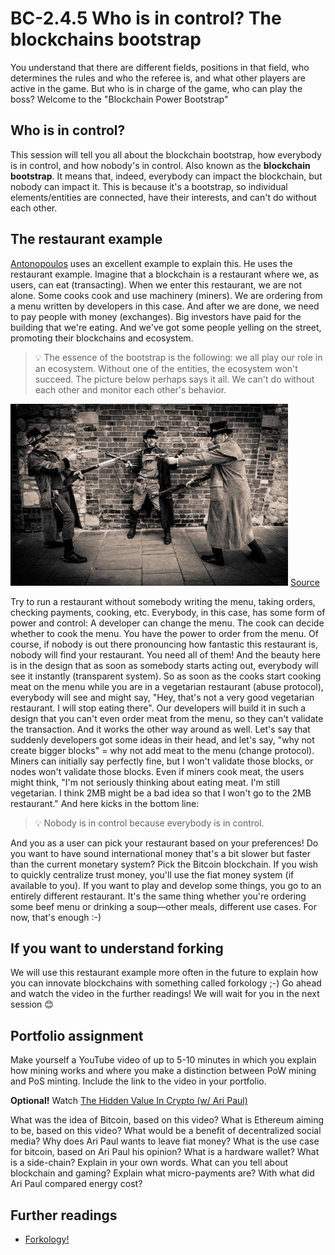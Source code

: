 # BC-2.4.5 Who is in control? The blockchains bootstrap

You understand that there are different fields, positions in that field, who determines the rules and who the referee is, and what other players are active in the game. But who is in charge of the game, who can play the boss? Welcome to the "Blockchain Power Bootstrap"

## Who is in control?
This session will tell you all about the blockchain bootstrap, how everybody is in control, and how nobody's in control. Also known as the **blockchain bootstrap**. It means that, indeed, everybody can impact the blockchain, but nobody can impact it. This is because it's a bootstrap, so individual elements/entities are connected, have their interests, and can't do without each other.

## The restaurant example

 [Antonopoulos]( https://www.youtube.com/watch?v=rpeceXY1QBM&feature=emb_logo) uses an excellent example to explain this. He uses the restaurant example. Imagine that a blockchain is a restaurant where we, as users, can eat (transacting). When we enter this restaurant, we are not alone. Some cooks cook and use machinery (miners). We are ordering from a menu written by developers in this case. And after we are done, we need to pay people with money (exchanges). Big investors have paid for the building that we're eating. And we've got some people yelling on the street, promoting their blockchains and ecosystem.

>💡 The essence of the bootstrap is the following: we all play our role in an ecosystem. Without one of the entities, the ecosystem won't succeed. The picture below perhaps says it all. We can't do without each other and monitor each other's behavior.

![image]( https://raw.githubusercontent.com/koiosonline/literature-images/main/blockchain-level2/bc-2-4-5-who-is-in-control-the-blockchains-bootstrap-image1.jpg )
[Source]( https://medium.com/chainrift-research/bitcoin-governance-ef7b38401097)

Try to run a restaurant without somebody writing the menu, taking orders, checking payments, cooking, etc. Everybody, in this case, has some form of power and control: A developer can change the menu. The cook can decide whether to cook the menu. You have the power to order from the menu. Of course, if nobody is out there pronouncing how fantastic this restaurant is, nobody will find your restaurant. You need all of them! And the beauty here is in the design that as soon as somebody starts acting out, everybody will see it instantly (transparent system). So as soon as the cooks start cooking meat on the menu while you are in a vegetarian restaurant (abuse protocol), everybody will see and might say, "Hey, that's not a very good vegetarian restaurant. I will stop eating there". Our developers will build it in such a design that you can't even order meat from the menu, so they can't validate the transaction. And it works the other way around as well. Let's say that suddenly developers got some ideas in their head, and let's say, "why not create bigger blocks" = why not add meat to the menu (change protocol). Miners can initially say perfectly fine, but I won't validate those blocks, or nodes won't validate those blocks. Even if miners cook meat, the users might think, "I'm not seriously thinking about eating meat. I'm still vegetarian. I think 2MB might be a bad idea so that I won't go to the 2MB restaurant." And here kicks in the bottom line:

>💡 Nobody is in control because everybody is in control.

And you as a user can pick your restaurant based on your preferences! Do you want to have sound international money that's a bit slower but faster than the current monetary system? Pick the Bitcoin blockchain. If you wish to quickly centralize trust money, you'll use the fiat money system (if available to you). If you want to play and develop some things, you go to an entirely different restaurant. It's the same thing whether you're ordering some beef menu or drinking a soup—other meals, different use cases. For now, that's enough :-)
## If you want to understand forking
We will use this restaurant example more often in the future to explain how you can innovate blockchains with something called forkology ;-) Go ahead and watch the video in the further readings! We will wait for you in the next session 😊

## Portfolio assignment

Make yourself a YouTube video of up to 5-10 minutes in which you explain how mining works and where you make a distinction between PoW mining and PoS minting. Include the link to the video in your portfolio.

**Optional!**  Watch [The Hidden Value In Crypto (w/ Ari Paul)](https://www.youtube.com/watch?v=gtqs2-kRVQ8)

What was the idea of Bitcoin, based on this video?
What is Ethereum aiming to be, based on this video?
What would be a benefit of decentralized social media?
Why does Ari Paul wants to leave fiat money?
What is the use case for bitcoin, based on Ari Paul his opinion?
What is a hardware wallet?
What is a side-chain? Explain in your own words.
What can you tell about blockchain and gaming?
Explain what micro-payments are?
With what did Ari Paul compared energy cost?

## Further readings
* [Forkology!](https://www.youtube.com/watch?v=rpeceXY1QBM&feature=emb_logo)





